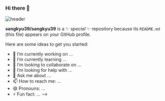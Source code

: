 ### Hi there 👋

![header](https://capsule-render.vercel.app/api?type=rounded&height=200&color=gradient&6799FF&81BEF7&text=sangkyu&animation=fadeIn&fontColor=ffffff&fontsize=100&fontAlignY=50)

**sangkyu39/sangkyu39** is a ✨ _special_ ✨ repository because its `README.md` (this file) appears on your GitHub profile.

Here are some ideas to get you started:

- 🔭 I’m currently working on ...
- 🌱 I’m currently learning ...
- 👯 I’m looking to collaborate on ...
- 🤔 I’m looking for help with ...
- 💬 Ask me about ...
- 📫 How to reach me: ...
- 😄 Pronouns: ...
- ⚡ Fun fact: ...
-->
